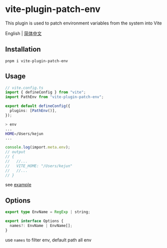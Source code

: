# vite-plugin-patch-env

This plugin is used to patch environment variables from the system into Vite

English | [简体中文](./README.zh-CN.md)

## Installation

```
pnpm i vite-plugin-patch-env
```

## Usage

```ts
// vite.config.ts
import { defineConfig } from "vite";
import PathEnv from "vite-plugin-patch-env";

export default defineConfig({
  plugins: [PathEnv()],
});
```

```bash
> env
...
HOME=/Users/kejun
...
```

```ts
console.log(import.meta.env);
// output
// {
//   //...
//   VITE_HOME: "/Users/kejun"
//   //...
// }
```

see [example](./examples/)

## Options

```ts
export type EnvName = RegExp | string;

export interface Options {
  names?: EnvName | EnvName[];
}
```

use `names` to filter env, default path all env
